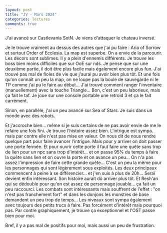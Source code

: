 ```yaml
---
layout: post
title: "JV - Mars 2024"
categories: lectures
comments: true
---
```


J'ai avancé sur Castlevania SotN. Je viens d'attaquer le chateau inversé.

Je le trouve vraiment au dessus des autres que j'ai pu faire : Aria of Sorrow et surtout Order of Ecclesia. La map est superbe. On a envie de la parcourir. Les décors sont sublimes. Il y a plein d'ennemis différents. Je trouve les boss bien moins difficiles que sur OoE sur nds. Je pense que sur une deuxième partie, il doit être plus facile mais également encore plus fun. J'ai trouvé pas mal de fioles de vie que j'aurai pu avoir bien plus tôt. Et une fois qu'on connaît un peu la map, on ne loupe pas la boule de sauvegarde ni le TP comme j'ai pu le faire au début... J'ai trouvé comment ranger l'inventaire (manuellement) avec la touche Triangle... Bon, c'est un peu laborieux, mais ça fait le taf. Je joue sur une console portable une retroid 3 et ça le fait carrément. 


Sinon, en parallèle, j'ai un peu avancé sur Sea of Stars. Je suis dans un monde avec des robots.

Et j'accroche bien... même si je suis certains de ne pas avoir envie de me le refaire une fois fini. Je trouve l'histoire assez bien. L'intrigue est sympa.  mais par contre elle n'est pas mise en valeur. On nous dit de nous rendre quelque part pour faire avancer l'intrigue. Mais pour y arriver on doit passer une porte fermée. Et pour ouvrir cette porte il faut faire une quête sans trop de lien pour un npc sans trop d'intérêt... et on passe 95% du temps à faire la quête sans lien et on ouvre la porte et on avance un peu... On n'a pas assez l'impression de faire cette grande quête... C'est un peu la même pour les personnages qui sont légèrement sous exploités. Les deux principaux commencent à peine à se différencier... et j'en suis à plus de 20h... Seraï devient enfin intéressant. Son histoire aurait dû arriver plus tôt. Et Resh'an qui se dédouble pour qu'on est assez de personnage jouable... ça fait un peu raccourci. Les combats sont intéressants mais souffrent de l'effet : "on n'est pas franchement fort" et dans les donjons les monstres de base demandent un peu trop de temps... Les niveaux sont sympa également avec toujours des petits trucs à faire. Pas forcément d'intérêt mais pourquoi pas. Par contre graphiquement, je trouve ça exceptionnel et l'OST passe bien pour moi. 

Bref, il y a pas mal de positifs pour moi, mais aussi un peu de frustration.  